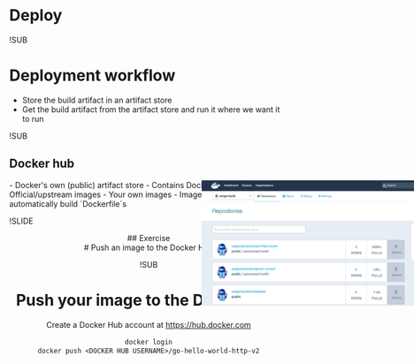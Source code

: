 <!-- .slide: data-background="#6B205E" -->
# Deploy

!SUB
# Deployment workflow
- Store the build artifact in an artifact store <!-- .element: class="fragment" -->
- Get the build artifact from the artifact store and run it where we want it to run <!-- .element: class="fragment" -->

!SUB
## Docker hub
<div style="position: absolute; right: 0; top:100; width: 40%; height: auto;"><img src="img/docker-hub.png"/></div>
- Docker's own (public) artifact store
- Contains Docker images
  - Official/upstream images
  - Your own images
- Images can be private
- Can automatically build `Dockerfile`s


!SLIDE <!-- .slide: data-background="#6B205E" -->
<center>
## Exercise
<br>
# Push an image to the Docker Hub

!SUB
# Push your image to the Docker Hub

Create a Docker Hub account at https://hub.docker.com

```
docker login
docker push <DOCKER HUB USERNAME>/go-hello-world-http-v2
```

